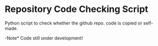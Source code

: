 # Repository Code Checking Script
 Python script to check whether the github repo. code is copied or self-made.
 
  -Note* Code still under development!
